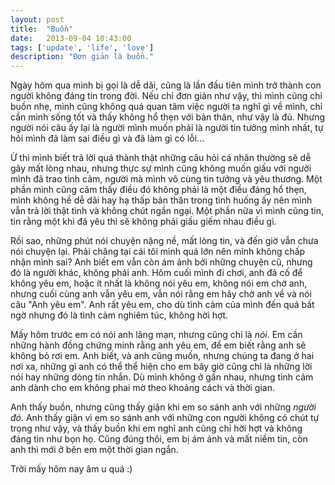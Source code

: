 ```yaml
---
layout: post
title:  "Buồn"
date:   2013-09-04 10:43:00
tags: ['update', 'life', 'love']
description: "Đơn giản là buồn."
---
```


Ngày hôm qua mình bị gọi là dễ dãi, cũng là lần đầu tiên mình trở thành con người không đáng tin trong đời. Nếu chỉ đơn giản như vậy, thì mình cũng chỉ buồn nhẹ, mình cũng không quá quan tâm việc người ta nghĩ gì về mình, chỉ cần mình sống tốt và thấy không hổ thẹn với bản thân, như vậy là đủ. Nhưng người nói câu ấy lại là người mình muốn phải là người tin tưởng mình nhất, tự hỏi mình đã làm sai điều gì và đã làm gì có lỗi...

Ừ thì mình biết trả lời quá thành thật những câu hỏi cá nhân thường sẽ dễ gây mất lòng nhau, nhưng thực sự mình cũng không muốn giấu với người mình đã trao tình cảm, người mà mình vô cùng tin tưởng và yêu thương. Một phần mình cũng cảm thấy điều đó không phải là một điều đáng hổ thẹn, mình không hề dễ dãi hay hạ thấp bản thân trong tình huống ấy nên mình vẫn trả lời thật tình và không chút ngần ngại. Một phần nữa vì mình cũng tin, tin rằng một khi đã yêu thì sẽ không phải giấu giếm nhau điều gì.

Rồi sao, những phút nói chuyện nặng nề, mất lòng tin, và đến giờ vẫn chưa nói chuyện lại. Phải chăng tại cái tôi mình quá lớn nên mình không chấp nhận mình sai? Anh biết em vẫn còn ám ảnh bởi những chuyện cũ, nhưng đó là người khác, không phải anh. Hôm cuối mình đi chơi, anh đã cố để không yêu em, hoặc ít nhất là không nói yêu em, không nói em chờ anh, nhưng cuối cùng anh vẫn yêu em, vẫn nói rằng em hãy chờ anh về và nói câu "Anh yêu em". Anh rất yêu em, cho dù tình cảm của mình đến quá bất ngờ nhưng đó là tình cảm nghiêm túc, không hời hợt.

Mấy hôm trước em có nói anh lãng mạn, nhưng cũng chỉ là *nói*. Em cần những hành đồng chứng minh rằng anh yêu em, để em biết rằng anh sẽ không bỏ rơi em. Anh biết, và anh cũng muốn, nhưng chúng ta đang ở hai nơi xa, những gì anh có thể thể hiện cho em bây giờ cũng chỉ là những lời nói hay những dòng tin nhắn. Dù mình không ở gần nhau, nhưng tình cảm anh dành cho em không phai mờ theo khoảng cách và thời gian.

Anh thấy buồn, nhưng cũng thấy giận khi em so sánh anh với những *người đó*. Anh thấy giận vì em so sánh anh với những con người không có chút tự trọng như vậy, và thấy buồn khi em nghĩ anh cũng chỉ hời hợt và không đáng tin như bọn họ. Cũng đúng thôi, em bị ám ảnh và mất niềm tin, còn anh thì mới ở bên em một thời gian ngắn.

Trời mấy hôm nay âm u quá :)